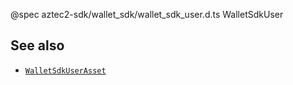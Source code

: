 @spec aztec2-sdk/wallet_sdk/wallet_sdk_user.d.ts WalletSdkUser

## See also

- [`WalletSdkUserAsset`](/#/SDK/Types/WalletSdkUserAsset)
